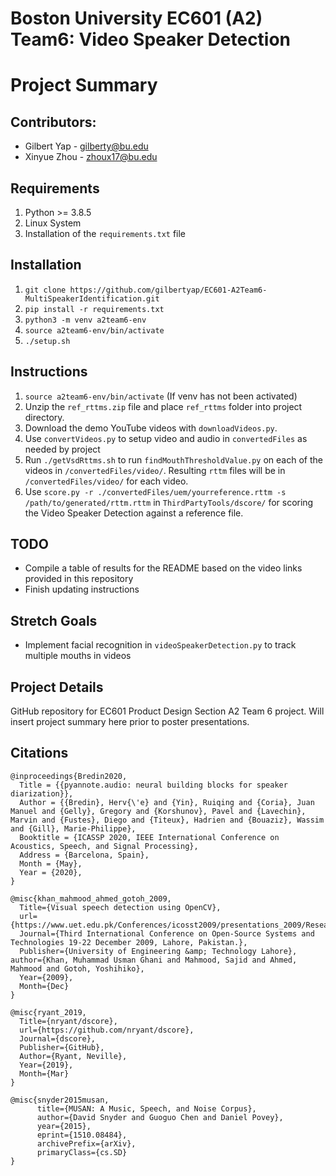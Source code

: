 # Boston University EC601 (A2) Team6: Video Speaker Detection

# Project Summary

## Contributors:
* Gilbert Yap - gilberty@bu.edu
* Xinyue Zhou - zhoux17@bu.edu

## Requirements
1. Python >= 3.8.5
1. Linux System
1. Installation of the `requirements.txt` file

## Installation
1. `git clone https://github.com/gilbertyap/EC601-A2Team6-MultiSpeakerIdentification.git`
1. `pip install -r requirements.txt`
1. `python3 -m venv a2team6-env`
1. `source a2team6-env/bin/activate`
1. `./setup.sh`

## Instructions
1. `source a2team6-env/bin/activate` (If venv has not been activated)
1. Unzip the `ref_rttms.zip` file and place `ref_rttms` folder into project directory.
1. Download the demo YouTube videos with `downloadVideos.py`.
1. Use `convertVideos.py` to setup video and audio in `convertedFiles` as needed by project
1. Run `./getVsdRttms.sh` to run `findMouthThresholdValue.py` on each of the videos in `/convertedFiles/video/`. Resulting `rttm` files will be in `/convertedFiles/video/` for each video.
1. Use `score.py -r ./convertedFiles/uem/yourreference.rttm -s /path/to/generated/rttm.rttm` in `ThirdPartyTools/dscore/` for scoring the Video Speaker Detection against a reference file.

## TODO
* Compile a table of results for the README based on the video links provided in this repository
* Finish updating instructions

## Stretch Goals
* Implement facial recognition in `videoSpeakerDetection.py` to track multiple mouths in videos

## Project Details

GitHub repository for EC601 Product Design Section A2 Team 6 project. Will insert project summary here prior to poster presentations.


## Citations

```
@inproceedings{Bredin2020,
  Title = {{pyannote.audio: neural building blocks for speaker diarization}},
  Author = {{Bredin}, Herv{\'e} and {Yin}, Ruiqing and {Coria}, Juan Manuel and {Gelly}, Gregory and {Korshunov}, Pavel and {Lavechin}, Marvin and {Fustes}, Diego and {Titeux}, Hadrien and {Bouaziz}, Wassim and {Gill}, Marie-Philippe},
  Booktitle = {ICASSP 2020, IEEE International Conference on Acoustics, Speech, and Signal Processing},
  Address = {Barcelona, Spain},
  Month = {May},
  Year = {2020},
}
```

```
@misc{khan_mahmood_ahmed_gotoh_2009, 
  Title={Visual speech detection using OpenCV}, 
  url={https://www.uet.edu.pk/Conferences/icosst2009/presentations_2009/Research_Papers/Visual_speech_detection_using_OpenCV.pdf}, 
  Journal={Third International Conference on Open-Source Systems and Technologies 19-22 December 2009, Lahore, Pakistan.}, 
  Publisher={University of Engineering &amp; Technology Lahore}, author={Khan, Muhammad Usman Ghani and Mahmood, Sajid and Ahmed, Mahmood and Gotoh, Yoshihiko}, 
  Year={2009}, 
  Month={Dec}
}
```

```
@misc{ryant_2019, 
  Title={nryant/dscore}, 
  url={https://github.com/nryant/dscore}, 
  Journal={dscore}, 
  Publisher={GitHub}, 
  Author={Ryant, Neville}, 
  Year={2019}, 
  Month={Mar}
}
```

```
@misc{snyder2015musan,
      title={MUSAN: A Music, Speech, and Noise Corpus}, 
      author={David Snyder and Guoguo Chen and Daniel Povey},
      year={2015},
      eprint={1510.08484},
      archivePrefix={arXiv},
      primaryClass={cs.SD}
}
```